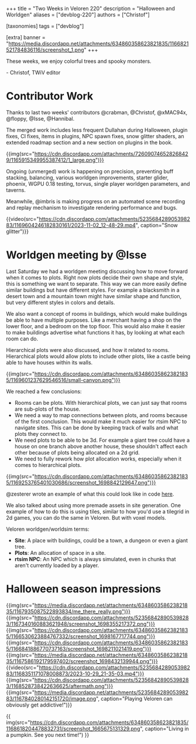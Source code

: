 +++
title = "Two Weeks in Veloren 220"
description = "Halloween and Worldgen"
aliases = ["devblog-220"]
authors = ["Christof"]

[taxonomies]
tags = ["devblog"]

[extra]
banner = "https://media.discordapp.net/attachments/634860358623821835/1166821521784836116/screenshot_1.png"
+++

These weeks, we enjoy colorful trees and spooky monsters.

\- Christof, TWiV editor

# Contributor Work

Thanks to last two weeks' contributors @crabman, @Christof, @xMAC94x, @floppy, @Isse, @Hannibal.

The merged work includes less frequent Dullahan during Halloween, plugin fixes, CI fixes, items in plugins, NPC spawn fixes, snow glitter shaders, 
an extended roadmap section and a new section on plugins in the book.

{{img(src="https://cdn.discordapp.com/attachments/726090746528268429/1165915349955387412/1_large.png")}}

Ongoing (unmerged) work is happening on precision, preventing buff stacking, balancing, various worldgen improvements, starter glider, phoenix, 
WGPU 0.18 testing, torvus, single player worldgen parameters, and taverns.

Meanwhile, @imbris is making progress on an automated scene recording and replay mechanism to investigate rendering performance and bugs.

{{video(src="https://cdn.discordapp.com/attachments/523568428905398283/1169604246182830161/2023-11-02_12-48-29.mp4", caption="Snow glitter")}}

# Worldgen meeting by @Isse

Last Saturday we had a worldgen meeting discussing how to move forward when it comes to plots. Right now plots decide their own shape and style, this is something we want to separate. This way we can more easily define similar buildings but have different styles. For example a blacksmith in a desert town and a mountain town might have similar shape and function, but very different styles in colors and details.

We also want a concept of rooms in buildings, which would make buildings be able to have multiple purposes. Like a merchant having a shop on the lower floor, and a bedroom on the top floor. This would also make it easier to make buildings advertise what functions it has, by looking at what each room can do.

Hierarchical plots were also discussed, and how it related to rooms. Hierarchical plots would allow plots to include other plots, like a castle being able to have houses within its walls.

{{img(src="https://cdn.discordapp.com/attachments/634860358623821835/1169601237629546516/small-canyon.png")}}

We reached a few conclusions:
 - Rooms can be plots. With hierarchical plots, we can just say that rooms are sub-plots of the house.
 - We need a way to map connections between plots, and rooms because of the first conclusion. This would make it much easier for rtsim NPC to navigate sites. This can be done by keeping track of walls and what plots they connect to.
 - We need plots to be able to be 3d. For example a giant tree could have a house on one branch above another house, these shouldn't affect each other because of plots being allocated on a 2d grid.
 - We need to fully rework how plot allocation works, especially when it comes to hierarchical plots.

{{img(src="https://cdn.discordapp.com/attachments/634860358623821835/1169253765401030686/screenshot_1698842129647.png")}}

@zesterer wrote an example of what this could look like in code [here](https://play.rust-lang.org/?version=stable&mode=debug&edition=2021&gist=519add45741aa0f75f52aacff5811f85). 

We also talked about using more premade assets in site generation. One example of how to do this is using tiles, similar to how you'd use a tilegrid in 2d games, 
you can do the same in Veloren. But with voxel models.

Veloren worldgen/worldsim terms:
 - **Site**: A place with buildings, could be a town, a dungeon or even a giant tree.
 - **Plots**: An allocation of space in a site.
 - **rtsim NPC**: An NPC which is always simulated, even in chunks that aren't currently loaded by a player.

# Halloween season impressions

{{img(src="https://media.discordapp.net/attachments/634860358623821835/1167935087522893834/me_there_really.png")}}
{{img(src="https://cdn.discordapp.com/attachments/523568428905398283/1167340160883621948/screenshot_1698355217372.png")}}
{{img(src="https://cdn.discordapp.com/attachments/634860358623821835/1166530623884767332/screenshot_1698167717744.png")}}
{{img(src="https://cdn.discordapp.com/attachments/634860358623821835/1166841886770737163/screenshot_1698211021419.png")}}
{{img(src="https://media.discordapp.net/attachments/634860358623821835/1167586192179597402/screenshot_1698432139944.png")}}
{{video(src="https://cdn.discordapp.com/attachments/523568428905398283/1168351171078008873/2023-10-29_21-35-03.mp4")}}
{{img(src="https://cdn.discordapp.com/attachments/523568428905398283/1168528738422636625/aftermath.png")}}
{{img(src="https://media.discordapp.net/attachments/523568428905398283/1167840280142151720/image.png", caption="Playing Veloren can obviously get addictive!")}}

{{
    img(src="https://cdn.discordapp.com/attachments/634860358623821835/1168618204478832731/screenshot_1665675131329.png",
    caption="Living in a pumpkin. See you next time!")
}}
